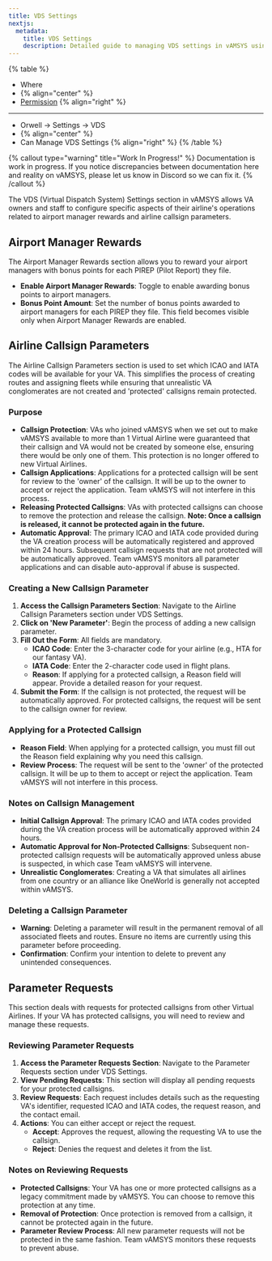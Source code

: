 ```yaml
---
title: VDS Settings
nextjs:  
  metadata:  
    title: VDS Settings  
    description: Detailed guide to managing VDS settings in vAMSYS using the Orwell interface.
---
```

{% table %}
* Where
*  {% align="center" %}
* [Permission](/orwell/staff#creating-or-editing-a-staff-member) {% align="right" %}
---
* Orwell -> Settings -> VDS
*  {% align="center" %}
* Can Manage VDS Settings {% align="right" %}
{% /table %}

{% callout type="warning" title="Work In Progress!" %}
Documentation is work in progress. If you notice discrepancies between documentation here and reality on vAMSYS, please let us know in Discord so we can fix it.
{% /callout %}

The VDS (Virtual Dispatch System) Settings section in vAMSYS allows VA owners and staff to configure specific aspects of their airline's operations related to airport manager rewards and airline callsign parameters.

## Airport Manager Rewards

The Airport Manager Rewards section allows you to reward your airport managers with bonus points for each PIREP (Pilot Report) they file.

- **Enable Airport Manager Rewards**: Toggle to enable awarding bonus points to airport managers.
- **Bonus Point Amount**: Set the number of bonus points awarded to airport managers for each PIREP they file. This field becomes visible only when Airport Manager Rewards are enabled.

## Airline Callsign Parameters

The Airline Callsign Parameters section is used to set which ICAO and IATA codes will be available for your VA. This simplifies the process of creating routes and assigning fleets while ensuring that unrealistic VA conglomerates are not created and 'protected' callsigns remain protected.

### Purpose
- **Callsign Protection**: VAs who joined vAMSYS when we set out to make vAMSYS available to more than 1 Virtual Airline were guaranteed that their callsign and VA would not be created by someone else, ensuring there would be only one of them. This protection is no longer offered to new Virtual Airlines.
- **Callsign Applications**: Applications for a protected callsign will be sent for review to the 'owner' of the callsign. It will be up to the owner to accept or reject the application. Team vAMSYS will not interfere in this process.
- **Releasing Protected Callsigns**: VAs with protected callsigns can choose to remove the protection and release the callsign. **Note: Once a callsign is released, it cannot be protected again in the future.**
- **Automatic Approval**: The primary ICAO and IATA code provided during the VA creation process will be automatically registered and approved within 24 hours. Subsequent callsign requests that are not protected will be automatically approved. Team vAMSYS monitors all parameter applications and can disable auto-approval if abuse is suspected.

### Creating a New Callsign Parameter
1. **Access the Callsign Parameters Section**: Navigate to the Airline Callsign Parameters section under VDS Settings.
2. **Click on 'New Parameter'**: Begin the process of adding a new callsign parameter.
3. **Fill Out the Form**: All fields are mandatory.
    - **ICAO Code**: Enter the 3-character code for your airline (e.g., HTA for our fantasy VA).
    - **IATA Code**: Enter the 2-character code used in flight plans.
    - **Reason**: If applying for a protected callsign, a Reason field will appear. Provide a detailed reason for your request.
4. **Submit the Form**: If the callsign is not protected, the request will be automatically approved. For protected callsigns, the request will be sent to the callsign owner for review.

### Applying for a Protected Callsign
- **Reason Field**: When applying for a protected callsign, you must fill out the Reason field explaining why you need this callsign.
- **Review Process**: The request will be sent to the 'owner' of the protected callsign. It will be up to them to accept or reject the application. Team vAMSYS will not interfere in this process.

### Notes on Callsign Management
- **Initial Callsign Approval**: The primary ICAO and IATA codes provided during the VA creation process will be automatically approved within 24 hours.
- **Automatic Approval for Non-Protected Callsigns**: Subsequent non-protected callsign requests will be automatically approved unless abuse is suspected, in which case Team vAMSYS will intervene.
- **Unrealistic Conglomerates**: Creating a VA that simulates all airlines from one country or an alliance like OneWorld is generally not accepted within vAMSYS.

### Deleting a Callsign Parameter
- **Warning**: Deleting a parameter will result in the permanent removal of all associated fleets and routes. Ensure no items are currently using this parameter before proceeding.
- **Confirmation**: Confirm your intention to delete to prevent any unintended consequences.

## Parameter Requests

This section deals with requests for protected callsigns from other Virtual Airlines. If your VA has protected callsigns, you will need to review and manage these requests.

### Reviewing Parameter Requests
1. **Access the Parameter Requests Section**: Navigate to the Parameter Requests section under VDS Settings.
2. **View Pending Requests**: This section will display all pending requests for your protected callsigns.
3. **Review Requests**: Each request includes details such as the requesting VA's identifier, requested ICAO and IATA codes, the request reason, and the contact email.
4. **Actions**: You can either accept or reject the request.
    - **Accept**: Approves the request, allowing the requesting VA to use the callsign.
    - **Reject**: Denies the request and deletes it from the list.

### Notes on Reviewing Requests
- **Protected Callsigns**: Your VA has one or more protected callsigns as a legacy commitment made by vAMSYS. You can choose to remove this protection at any time.
- **Removal of Protection**: Once protection is removed from a callsign, it cannot be protected again in the future.
- **Parameter Review Process**: All new parameter requests will not be protected in the same fashion. Team vAMSYS monitors these requests to prevent abuse.